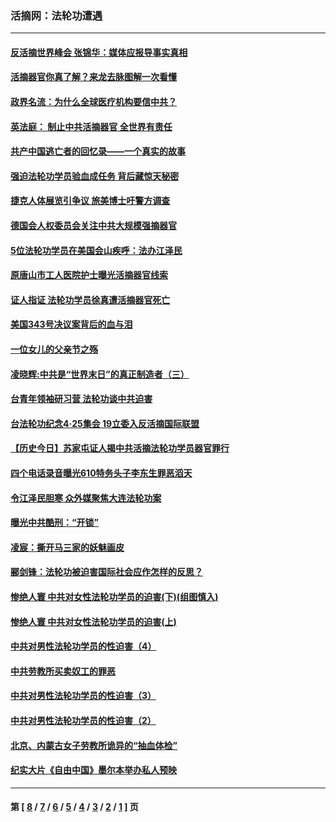 ### 活摘网：法轮功遭遇
---
#### [反活摘世界峰会 张锦华：媒体应报导事实真相](../../pages/nf5881/n13278502.md?11070430) 
#### [活摘器官你真了解？来龙去脉图解一次看懂](../../pages/nf5881/n13013820.md?11070430) 
#### [政界名流：为什么全球医疗机构要信中共？](../../pages/nf5881/n11945479.md?11070430) 
#### [英法庭： 制止中共活摘器官 全世界有责任](../../pages/nf5881/n11330691.md?11070430) 
#### [共产中国逃亡者的回忆录——一个真实的故事](../../pages/nf5881/n10918649.md?11070430) 
#### [强迫法轮功学员验血成任务 背后藏惊天秘密](../../pages/nf5881/n4252384.md?11070430) 
#### [捷克人体展览引争议 旅美博士吁警方调查](../../pages/nf5881/n9429187.md?11070430) 
#### [德国会人权委员会关注中共大规模强摘器官](../../pages/nf5881/n8418950.md?11070430) 
#### [5位法轮功学员在美国会山疾呼：法办江泽民](../../pages/nf5881/n8101519.md?11070430) 
#### [原唐山市工人医院护士曝光活摘器官线索](../../pages/nf5881/n8076384.md?11070430) 
#### [证人指证 法轮功学员徐真遭活摘器官死亡](../../pages/nf5881/n8042467.md?11070430) 
#### [美国343号决议案背后的血与泪](../../pages/nf5881/n8020684.md?11070430) 
#### [一位女儿的父亲节之殇](../../pages/nf5881/n8014122.md?11070430) 
#### [凌晓辉:中共是“世界末日”的真正制造者（三）](../../pages/nf5881/n4210333.md?11070430) 
#### [台青年领袖研习营 法轮功谈中共迫害](../../pages/nf5881/n4141857.md?11070430) 
#### [台法轮功纪念4‧25集会 19立委入反活摘国际联盟](../../pages/nf5881/n4141821.md?11070430) 
#### [【历史今日】苏家屯证人揭中共活摘法轮功学员器官罪行](../../pages/nf5881/n4135912.md?11070430) 
#### [四个电话录音曝光610特务头子李东生罪恶滔天](../../pages/nf5881/n4040060.md?11070430) 
#### [令江泽民胆寒 众外媒聚焦大连法轮功案](../../pages/nf5881/n3932671.md?11070430) 
#### [曝光中共酷刑：“开锁”](../../pages/nf5881/n3889373.md?11070430) 
#### [凌宸：撕开马三家的妖魅画皮](../../pages/nf5881/n3849369.md?11070430) 
#### [郦剑锋：法轮功被迫害国际社会应作怎样的反思？](../../pages/nf5881/n3824560.md?11070430) 
#### [惨绝人寰 中共对女性法轮功学员的迫害(下)(组图慎入)](../../pages/nf5881/n3816285.md?11070430) 
#### [惨绝人寰 中共对女性法轮功学员的迫害(上)](../../pages/nf5881/n3815374.md?11070430) 
#### [中共对男性法轮功学员的性迫害（4）](../../pages/nf5881/n3769144.md?11070430) 
#### [中共劳教所买卖奴工的罪恶](../../pages/nf5881/n3769378.md?11070430) 
#### [中共对男性法轮功学员的性迫害（3）](../../pages/nf5881/n3768231.md?11070430) 
#### [中共对男性法轮功学员的性迫害（2）](../../pages/nf5881/n3767211.md?11070430) 
#### [北京、内蒙古女子劳教所诡异的“抽血体检”](../../pages/nf5881/n3753158.md?11070430) 
#### [纪实大片《自由中国》墨尔本举办私人预映](../../pages/nf5881/n3743337.md?11070430) 

---
#### 第 [ [8](./8.md?11070430) / [7](./7.md?11070430) / [6](./6.md?11070430) / [5](./5.md?11070430) / [4](./4.md?11070430) / [3](./3.md?11070430) / [2](./2.md?11070430) / [1](./1.md?11070430) ] 页
